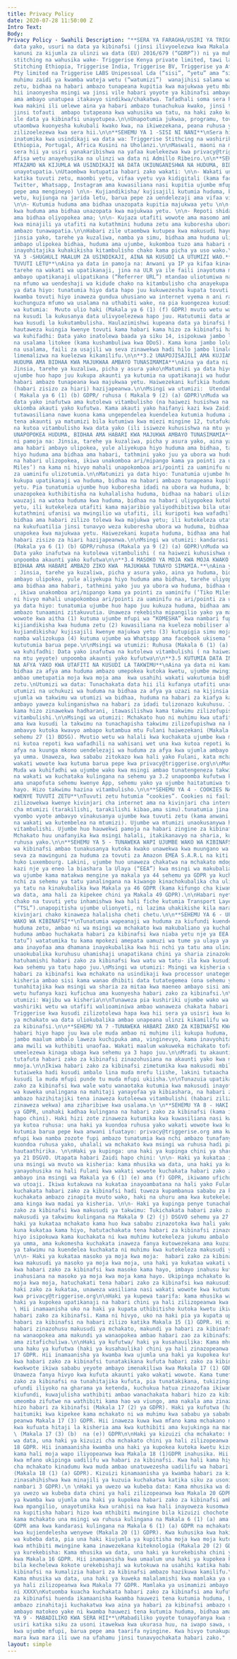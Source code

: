 ```yaml
---
title: Privacy Policy
date: 2020-07-28 11:50:00 Z
Intro Text: 
Body: 
Privacy Policy - Swahili Description: "**SERA YA FARAGHA/USIRI YA TRIGGERISE**\nKuhifadhi
  data yako, usuri na data ya kibinafsi (jinsi ilivyoelezwa kwa Makala ya 4(1) ya
  kanuni za kijumla za ulinzi wa data (EU) 2016/679 (“GDRP”)) ni ya muhimu kwa Triggerise
  stitching na wahusika wake- Triggerise Kenya private limited, tawi la Triggerise
  Stitching Ethiopia, Triggerise India, Triggerise BV, Triggerise ya Afrika Kusini
  Pty limited na Triggerise LABS Unipessoal Lda (“sisi”, “yetu” ama “sisi”). Ni ya
  muhimu zaidi ya kwamba wateja wetu (“watumizi”)  wanajihisi salama wakitumia huduma
  zetu, bidhaa na habari ambazo tunapeana kupitia kwa majukwaa yetu mbalimbali.\n\nSera
  hii inaonyesha msingi wa jinsi vile habari yoyote ya kibinafsi ambayo tunatoa kwako,
  ama ambayo unatupea itakavyo sindikwa/chakatwa. Tafadhali soma sera hii ya usiri
  kwa makini ili uelewe aina ya habari ambazo tunachukua kwako, jinsi tunavyozitumia,
  jinsi tofauti  ambapo tutapeana kwa wahusika wa tatu, na haki zako kulingana na
  ile data ya kibinafsi unayotupea.\n\nUnapotumia jukwaa, programu, tovuti zetu (“huduma”)
  utaombwa kuonyesha kukubali kwako kwa, na ikiwezekana, peana ruhusa yako kwa taratibu
  zilizoelezewa kwa sera hii.\n\n**SEHEMU YA 1 -SISI NI NANI**\nSera hii ya usiri
  inatumika kwa usindikaji wa data wa: Triggerise Stithcing na washiriki wake Kenya,
  Ethiopia, Portugal, Africa Kusini na Uholanzi.\n\nMaswali, maoni na maombi juu ya
  sera hii ya usiri yanakaribishwa na yafaa kuelekezwa kwa privacy@triggerise.org​.
  Afisa wetu anayehusika na ulinzi wa data ni Admillo Ribeiro.\n\n**SEHEMU YA 2 -
  MTAZAMO WA KIJUMLA WA USINDIKAJI WA DATA UKIUNGANISHWA NA HUDUMA, BIDHAA NA HABARI.**\nHabari
  unayotupatia.\nUtaombwa kutupatia habari zako wakati: \n\n- Wakati unajaza fomu
  katika tuvuti zetu, maombi yetu, vifaa vyetu vya kidigitali (kama facebook, Messenger,
  Twitter, Whatsapp, Instagram ama kuwasiliana nasi kupitia ujumbe mfupi, simu, barua
  pepe ama mengineyo) \n\n- Kujiandikisha/ kujisajili kutumia huduma, bidhaa ama ununuzi
  wetu, kujiunga na jarida letu, barua pepe za uendelezaji ama vifaa vingine vya masoko.
  \n\n- Kutumia huduma ama bidhaa unazopata kupitia majukwaa yetu \n\n- Kuweka kiwango
  kwa huduma ama bidhaa unazopata kwa majukwaa yetu. \n\n- Repoti shida kwa huduma
  ama bidhaa oliyopokea ama; \n\n- Kujaza utafiti wowote ama masomo ambayo tunatumia
  kwa minajili ya utafiti na kutathmini huduma zetu ama kuboresha ubora wa huduma
  ambazo tunawapatia.\n\nHabari zile utaombwa kutupea kwa makusudi hayo yanaweza kuwa
  jinsia yako, tarehe ya kuzaliwa, namba ya simu, bidhaa ama huduma ulizopokea, mahali
  ambapo ulipokea bidhaa, huduma ama ujumbe, kukomboa tuzo ama habari nyingine yoyote
  inayohitajika kuhakikisha kitambulisho chako kama picha ya uso wako.\n\n**SEHEMU
  YA 3 -SHUGHULI MAALUM ZA USINDIKAJI, AINA NA KUSUDI LA UTUMIZI WAO.** \n**3.1 UKITUMIA
  TUVUTI LETU**\nAina ya data in pamoja na: Anwani ya IP ya kifaa kinachotuma maombi,
  tarehe na wakati wa upatikanaji, jina na ULR ya ile faili inayotuma maombi, tovuti
  ambayo upatikanaji ulipatikana (“Referrer URL”) mtandao uliotumiwa na ikiwezekana,
  na mfumo wa uendeshaji wa kidude chako na kitambulisho cha anayekupa upatikanaji.\nMatumizi
  ya data hiyo: tunatumia hiyo data hapo juu kukuwezesha kupata tovuti yetu, kuhakikisha
  kwamba tovuti hiyo inaweza gundua uhusiano wa internet vyema n ani rahisi kutumia;
  kuchunguza mfumo wa usalama na uthabiti wake, na pia kuongezea kusudi la utawala.\n\nMsingi
  wa kutumia:  Mvuto ulio haki (Makala ya 6 (1) (f) GDPR) mvuto wetu wa haki unalingana
  na kusudi la kukusanya data ulivyoelezewa hapo juu. Hatutumii data ambayo inachukuliwa
  kwa kusudi la kukutambulisha. Haulazimishwi kupeana data ya binafsi hapo juu. Lakini,
  hautaweza kuingia kwenye tovuti kama habari kama hizo za kibinafsi hazitapeanwa.\n\nMuda
  wa kuhifadhi: Data yako inatolewa baada ya siku 14, isipokuwa jambo lolote linalohusika
  na usalama litokee (kama kushambuliwa kwa DDoS). Kama kuna jambo lolote linalohusika
  na usalama, faili za usajili wa seva zinawekwa hadi hilo jambo linalohusika na usalama
  limemalizwa na kuelezwa kikamilifu.\n\n**3.2 UNAPOJISAJILI AMA KUJIANDIKISHA KUPOKEA
  HUDUMA AMA BIDHAA KWA MAJUKWAA AMBAYO TUNASIMAMIA**\nAina ya data ni pamoja na:
  Jinsia, tarehe ya kuzaliwa, picha y asura yako\nMatumizi ya data hiyo: tunatumia
  ujumbe huo hapo juu kukupa akaunti ya kutumia na upatikanaji wa huduma, bidhaa na
  habari ambazo tunapeana kwa majukwaa yetu. Haiwezekani kufikia huduma zetu kama
  (habari zisizo za hiari) hazijapeanwa.\n\nMsingi wa utumizi:  Utendakazi wa kandarasi
  ( Makala ya 6 (1) (b) GDPR/ ruhusa ( Makala 9 (2) (a) GDPR)\nMuda wa kuhifadhi:
  data yako inafutwa ama kutolewa vitambulisho (na haiwezi husishwa na mtu fulani)
  ukiomba akauti yako kufutwa. Kama akauti yako haifanyi kazi kwa Zaidi ya miezi 12,
  tutawasiliana nawe kuona kama ungependelea kuendelea kutumia huduma zetu. Ukiacha
  tena akaunti ya matumizi bila kutumiwa kwa miezi mingine 12, tutafuka akauti yako
  na kutoa vitambulisho kwa data yako (ili isiweze kuhusishwa na mtu yeyote).\n\n**3.3
  UNAPOPOKEA HUDUMA, BIDHAA AMA HABARI KWA MAJUKWA AMBAYO TUNASIMAMIA**\nAina ya data
  ni pamoja na: Jinsia, tarehe ya kuzaliwa, picha y asura yako, aina ya huduma, bidhaa
  ama habari ambayo ulipokea, yule aliyekupa hiyo huduma ama bidhaa, tarehe uliyopokea
  hiyo huduma ama bidhaa ama habari, tathmini yako juu ya ubora wa huduma, bidhaa
  na habari ulizopokea, ikiwa unakomboa ari/mipango kama ya pointi za uaminifu (‘Tiko
  Miles’) na kama ni hivyo mahali unapokomboa ari/pointi za uaminifu na ari/pointi
  za uaminifu ulizotumia.\n\nMatumizi ya data hiyo: Tunatumia ujumbe huo hapo juu
  kukupa upatikanaji wa huduma, bidhaa na habari ambazo tunapeana kupitia majukwaa
  yetu. Pia tunatumia ujumbe huo kuboresha idadi na ubora wa huduma, bidhaa na habari
  unazopokea kuthibitisha na kuhalalisha huduma, bidhaa na habari ulizopokea, kurejeshea
  wauzaji na watoa huduma kwa huduma, bidhaa na habari uliyopokea kutoka kwa majukwaa
  yetu, ili kutekeleza utafiti kama majaribio yaliyodhibitiwa bila utaratibu maalum,
  kutathmini ufanisi wa mwingilio wa utafiti, ili kuripoti kwa wafadhili wa huduma,
  bidhaa ama habari zilizo tolewa kwa majukwa yetu; ili kutekeleza utafiti wa watumiaji
  na kukufuatilia jinsi tunavyo weza kuboresha ubora wa huduma, bidhaa na habari ambazo
  unapokea kwa majukwaa yetu. Haiwezekani kupata huduma, bidhaa ama habari zetu kama
  habari zisizo za hiari hazijapeanwa.\n\nMsingi wa utumizi: kandarasi ya utenda kazi
  (Makala ya 6 (1) (b) GDPR/ruhusa (Makala ya 9 (2) (a) GDPR)\nMuda wa kuhifadhi:
  Data yako inafutwa na kutolewa vitambulishi ( na haiwezi kuhusishwa na mtu yeyote)
  unpoomba akaunti yako kufutwa\n\n**3.4 MASOKO YA MOJA KWA MOJA KWAKO WA HUDUMA,
  BIDHAA AMA HABARI AMBAZO ZIKO KWA  MAJUKWAA TUNAYO SIMAMIA.**\nAina ya data ni kama:
  : Jinsia, tarehe ya kuzaliwa, picha y asura yako, aina ya huduma, bidhaa ama habari
  ambayo ulipokea, yule aliyekupa hiyo huduma ama bidhaa, tarehe uliyopokea hiyo huduma
  ama bidhaa ama habari, tathmini yako juu ya ubora wa huduma, bidhaa na habari ulizopokea,
  , ikiwa unakomboa ari/mipango kama ya pointi za uaminifu (‘Tiko Miles’) na kama
  ni hivyo mahali unapokomboa ari/pointi za uaminifu na ari/pointi za uaminifu ulizotumia.\n\nMatumizi
  ya data hiyo: tunatumia ujumbe huo hapo juu kukuza huduma, bidhaa ama kukupa habari
  ambazo tunaamini zitakuvutia. Unaweza rekebisha mipangilio yako ya masoko wakati
  wowote kwa aitha (1) kutuma ujumbe mfupi wa “KOMESHA” kwa nambari fupi uliyotumia
  kijiandikisha kwa huduma zetu (2) kuwasiliana na kueleza mobiliser aliyekusaidia
  kujiandikisha/ kujisajili kwenye majukwa yetu (3) kutupigia simu moja kwa moja kutumia
  namba walizokupa (4) kutuma ujumbe wa Whatsapp ama facebook ukisema “koma” ama (5)
  kututumia barua pepe.\n\nMsingi wa utumizi: Ruhusa (Makala 6 (1) (a) GDPR)\nMuda
  wa kuhifadhi: Data yako inafutwa na kutolewa vitambulishi ( na haiwezi kuhusishwa
  na mtu yeyote) unpoomba akaunti yako kufutwa\n\n**3.5 KUTUMIA DATA INAYOAMBATANA
  NA AFYA YAKO KWA UTAFITI NA KUSUDI LA TAKWIMU**\nAina ya data ni kama: rekodi za
  bidhaa za afya ama huduma ambazo umepokea kutoka kwetu, ujumbe mwingine wa kiafya
  ambao umetupatia moja kwa moja ama  kwa usahihi wakati wakutumia bidhaa ama huduma
  zetu.\nUtumizi wa data: Tunachakata data hii ili kufanya utafiti unaohusiana na
  utumizi na uchukuzi wa huduma na bidhaa za afya ya uzazi na kijinsia na kutayarisha
  ujumla wa takwimu wa utumizi wa bidhaa, huduma na habari za kiafya katika maeneo
  ambayo yaweza kulinganishwa na habari za idadi tulizonazo kukuhusu. Iwapo habari
  kama hizo zinawekwa hadharani, itawasilishwa kama takwimu zilizofupishwa na bila
  vitambulishi.\n\nMsingi wa utumizi: Mchakato huo ni muhimu kwa utafiti wa kisayansi
  ama kwa kusudi la takwimu na tunachapisha takwimu zilizofupishwa na kutolewa vitambulishi
  ambavyo kutoka kwavyo ambapo kutambua mtu Fulani haiwezekani (Makala 9 (2) (j) DSGVO;
  sehemu 27 (1) BDSG). Mvutio wetu wa halali kwa kuchakata ujumbe kwa makusudi hayo
  ni kutoa repoti kwa wafadhili na wahisani wet una kwa kutoa repoti kwa wizara za
  afya na kuunga mkono uendelezaji wa huduma za afya kwa ujumla ambayo pia ni maslahi
  ya umma. Unaweza, kwa sababu zitokazo kwa hali yako Fulani, kata mchakato kama huo
  wakati wowote kwa kutuma barua pepe kwa privacy@triggerise.org\n\nMuda wa kuhifadhi:
  Muda wa kuhifadhi wa ujumbe wako kwa msingi ambao tunatengeneza takwimu unalingana
  na wakati wa kuchataka kulingana na sehemu ya 3.2 unapoomba kufutwa kwa sehemu maalum
  ama unapofuta sehemu kwenye App, sehemu yako ya ujumbe haitatumiwa tena kwa makusudi
  hayo. Hizo takwimu hazina vitambulisho.\n\n**SEHEMU YA 4 - COOKIES NA KUFUATILIA
  KWENYE TUVUTI ZETU**\nTuvuti zetu hutumia “cookies”. Cookies ni faili za maandishi
  zilizowekwa kwenye kivinjari cha internet ama na kivinjari cha internet kwa kidude
  cha mtumizi (tarakilishi, tarakilishi kibao,ama simu).tunatumia jina “cookies” kurejelea
  vyombo vyote ambavyo vinakusanya ujumbe kwa tuvuti zetu (kama anwani ya IP, mahali
  na wakati wa kutembelea na mtumizi). Ujumbe wa mtumizi unaokusanywa hivi unatolewa
  vitambulishi. Ujumbe huo hauwekwi pamoja na habari zingine za kibinafsi za mtumizi.
  Mchakato huu unafanyika kwa msingi halali, itakikanavyo na sharia, kulingana na
  ruhusa yako.\n\n**SEHEMU YA 5 - TUNAWEKA WAPI UJUMBE WAKO WA KIBINAFSI**\nUjumbe
  wa kibinafsi ambao tunakusanya kutoka kwako unawekwa kwa muungano wa Ulaya kwa (Ulaya)
  seva za mawinguni za huduma za tovuti za Amazon EMEA S.A.R.L na kiti cha kibiashara
  huko Luxembourg. Lakini, ujumbe huo unaweza chakatwa na mchakato mdogo unaofanya
  kazi nje ya eneo la biashara la Ulaya (“EEA”) kwa msingi wa makubaliano ya mchakato
  wa ujumbe kama matakwa mengine ya makala ya 44 sehemu ya GDPR ya kuchakatwa kwa
  nchi za sehemu ya tatu yanalingana na kiwango kinachokubalika cha ulinzi kwa nchi
  ya tatu na kinakubalika kwa Makala ya 46 GDPR (kama kifungo cha kiwango cha ulinzi
  wa data, ama hali za kipekee chini ya Makala 49 GDPR).\n\nHabari nyeti kati ya kivinjari
  chako na tuvuti yetu inhamishwa kwa hali fiche kutumia Transport Layer Security
  (“TSL”).unapopitisha ujumbe ulionyeti, ni lazima uhakikishe kila mara ya kwamba
  kivinjari chako kinaweza halalisha cheti chetu.\n\n**SEHEMU YA 6 - UFICHUZI WA UJUMBE
  WAKO WA KIBINAFSI**\nTunatumia wapeanaji wa huduma za kiufundi kuendesha na kudumisha
  huduma zetu, ambao ni wa msingi wa mchakato kwa makubaliano ya kuchakata data. Wapeanaji
  huduma ambao huchakata habari za kibinafsi kwa niaba yetu nje ya EEA (ama “chi za
  tatu”) watatumika tu kama mpokezi amepata uamuzi wa tume ya ulaya ya kukubalika
  ama inayofaa ama dhamana inayokubalika kwa hii nchi ya tatu ama ulinzi mwingine
  unaokubalika kuruhusu uhamishaji unapatikana chini ya sharia zinazokubalika. Kuongezea,
  hatuhamishi habari zako za kibinafsi kwa watu wa tatu- ila kwa kusudi yaliyotajwa
  kwa sehemu ya tatu hapo juu.\nMsingi wa utumizi: Msingi wa kisheria wa kuhamisha
  habari za kibinafsi kwa mchakato na usindikaji kwa processor unategemea msingi wa
  kisheria ambao sisi kama wanao dhibiti data tutategemea (ona sehemu ya 3 hapo juu)\n\nKama
  tunahitajika kwa msingi wa sharia za mitaa kwa maeneo ambayo sisi ama washiriki
  wetu hufanya kazi kufichua ama kuonyesha habari zako za kibinafsi.\n\nMsingi wa
  utumizi: Wajibu wa kisheria\n\nTunaweza pia kushiriki ujumbe wako wa kibinafsi na
  washiriki wetu wa utafifi walioaminiwa ambao wanaweza chakata habari kwa niaba ya
  Triggerise kwa kusudi zilizotolewa hapa kwa hii sera ya usisri kwa kufuata makubaliano
  ya mchakato wa data uliokubalika ambao unapeana ulinzi kikamilifu wa habari zako
  za kibinafsi.\n\n**SEHEMU YA 7 -TUNAWEKA HABARI ZAKO ZA KIBINAFSI KWA MUDA GANI**\nTutaweka
  habari hiyo hapo juu kwa ule muda ambao ni muhimu ili kukupa huduma, kushughulikia
  jambo maalum ambalo laweza kuchipuka ama, vinginevyo, kama inavyohitajika kisheria
  ama mwili wa kuthibiti unaofaa. Wakati maalum wakuweka michakato tofauti mtawalia
  umeelezewa kinaga ubaga kwa sehemu ya 3 hapo juu.\n\nMradi tu akaunti yako ikikomeshwa,
  tutafuta habari zako za kibinafsi zinazohusiana na akaunti yako kwa muda wa mwezi
  mmoja.\n\nIkiwa habari zako za kibinafsi zimetumika kwa makusudi mbili tofauti,
  tutaiweka hadi kusudi ambalo lina muda mrefu liishe, lakini tutaacha kutumia kwa
  kusudi la muda mfupi punde tu muda mfupi ukiisha.\n\nTunazuia upatikanaji wa habari
  zako za kibinafsi kwa wale watu wanaotaka kutumia kwa makusudi inayofaa. Muda wetu
  wa kuweka unalingana na mahitaji yanayofaa ya kibiashara, na habari zako za kibinafsi
  ambazo hazihitajiki tena inaweza kutoleewa vitambulishi (habari zilizo tolewa vitambulishi
  zinaweza wekwa) ama ziharibiwe kwa usalama.\n \n**SEHEMU YA 8 - HAKI ZAKO**\nChini
  ya GDPR, unahaki kadhaa kulingana na habari zako za kibinafsi (kama ilivyotajwa
  hapo chini). Haki hizi zote zinaweza kutumika kwa kuwasiliana nasi kwa privacy@triggerise.org.\n\nHaki
  ya kutoa ruhusa: una haki ya kuondoa ruhusa yako wakati wowote kwa kuwasiliana nasi
  kutumia barua pepe kwa anwani ifuatayo: privacy@triggerise.org ama kwa kutuma ujumbe
  mfupi kwa namba zozote fupi ambazo tunatumia kwa nchi ambazo tunafanya kazi. Kwa
  kuondoa ruhusa yako, uhalali wa mchakato kwa msingi wa ruhusa hadi pale ambapo unatoka
  hautaathirika. \n\nHaki ya kupinga: una haki ya kupinga chini ya sharia za Makala
  ya 21 DSGVO. Utapata habari Zaidi hapo chini: \n\n- Haki ya kukataa iwapo mchakato
  una msingi wa mvuto wa kisheria: kama mhusika wa data, una haki ya kupinga kwa madai
  yanayohusika na hali Fulani kwa wakati wowote kuchakata habari zako za kibinafsi
  ambayo ina msingi wa Makala ya 6 (1) (e) ama (f) GDPR, ikiwamo ufichuzi kwa msingi
  wa utoaji. Ikiwa kutakuwa na kukataa inayoambatana na hali yako Fulani, hatuwezi
  kuchakata habari zako za kibinafsi hadi tuweza kupambanua sababu za kisheria za
  kuchakata ambazo zinapita mvuto wako, haki na uhuru ama kwa kutekeleza, kufanya
  ama kinga kwa madai ya kisheria. \n\n- Haki ya kupinga penye tunachakata habari
  zako za kibinafsi kwa makusudi ya takwimu: Tukichakata habari zako za binafsi kwa
  makusudi ya takwimu kulingana na Makala 9 (2) (j) DSGVO sehemu ya 27 (1) BDSG, una
  haki ya kukataa mchakato kama huo kwa sababu zinazotoka kwa hali yako Fulani. Ikiwa
  kuna kukataa kama hiyo, hatutachakata tena habari za kibinafsi zinazohusika na kusudi
  hiyo isipokuwa kama kuchakata ni kwa muhimu kutekeleza jukumu ambalo lina maslahi
  ya umma, ama kukomesha kuchakata inaweza fanya kutowezekana ama kuzuia kupata makusudi
  ya takwimu na kuendelea kuchakata ni muhimu kwa kutekeleza makusudi ya takwimu.
  \n\n- Haki ya kukataa masoko ya moja kwa moja:  habari zako za kibinafsi zikichakatwa
  kwa makusudi ya masoko ya moja kwa moja, una haki ya kukataa wakati wowote kuchakatwa
  kwa habari zako za kibinafsi kwa masoko kama hayo, imbayo inahusu kuficha hadi ambapo
  inahusiana na masoko ya moja kwa moja kama hayo. Ukipinga mchakato kwa masoko ya
  moja kwa moja, hatuchakati tena habari zako za kibinafsi kwa makusudi haya.\nKutumia
  haki zako za kukataa, unaweza wasiliana nasi wakati wowote kwa kutuma barua pepe
  kwa privacy@triggerise.org\n\nHaki ya kupewa taarifa: kama mhusika wa habari, una
  haki ya kupokea upatikanaji na habari chini ya hali zilizopeanwa kwa Makala 15 GDPR.
  \ Hii inamaanisha uko na haki ya kupata uthibitisho kutoka kwetu ikiwa tunachakata
  habari zako za kibinafsi. Kama ni hivyo, uko na haki pia ya kupata upatikanaji kwa
  habari za kibinafsi na habari zilizo katika Makala 15 (1) GDPR. Hi ni pamoja na
  habari zinazohusu makusudi ya mchakato, makundi ya habari za kibinafsi ambazo zinachakatwa
  na wanaopokea ama makundi ya wanaopokea ambao habari zao za kibinafsi zimefichuliwa
  ama zitafichuliwa.\n\nHaki ya kufutwa/ haki ya kusahauilika: Kama mhusika wa data,
  una haku ya kufutwa (haki ya kusahaulika) chini ya hali zinazopeanwa kwa Makala
  17 GDPR. Hii inamaanisha ya kwamba kwa ujumla una haki ya kupokea kutoka kwetu kufutwa
  kwa habari zako za kibinafsi tunatakikana kufuta habari zako za kibinafsi bila kuchelewa
  kwokwote ikiwa sababu yeyote ambayo imenakiliwa kwa Makala 17 (1) GDPR inahusika.
  Unaweza fanya hivyo kwa kufuta akaunti yako wakati wowote. Kama tumefichua habari
  zako za kibinafsi na tunahitajika kufuta, pia tunatakikana, tukizingatia hali ya
  ufundi iliyoko na gharama ya ketenda, kuchukua hatua zinazofaa ikiwamo hatua za
  kiufundi, kuwajulisha wathibiti ambao wanachakata habari hizo za kibinafsi ambazo
  umeomba zifutwe na wathibiti kama hao wa viungo, ama nakala ama zinazofanana na
  hizo habari za kibinafsi (Makala 17 (2) ya GDPR). Haki ya kufutwa (haki ya kusahaulika)
  haitumiki kwa kipekee kama mchakato ni wa muhimu kwa sababu ya sababu moja wapozilizo
  peanwa Makala 17 (3) GDPR. Hii inaweza kuwa kwa mfano kama mchakano ni wa muhimu
  kwa kufuata hitaji la kisheria ama kwa kuthibiti ama kujukinga na madai ya sharia
  \ (Makala 17 (3) (b)  na (e)) GDPR\n\nHaki ya kizuizi cha mchakato: Kama mhusika
  wa data, una haki ya kizuizi cha mchakato chini ya hali zilizopeanwa kwa Makala
  18 GDPR. Hii inamaanisha kwamba una haki ya kupokea kutoka kwetu kizuizi cha mchakato
  kama hali moja wapo iliyopeanwa kwa Makala 18 (1)GDPR inahusika. Hii inaweza kuwa
  kwa mfano ukipinga uadilifu wa habari za kibinafsi. Kwa hali kama hiyo, kizuizi
  cha mchakato kinadumu kwa muda ambao unatuwezesha uadilifu wa habari za kibinafsi
  (Makala 18 (1) (a) GDPR). Kizuizi kinamaanisha ya kwamba habari za kibinafsi zilizowekwa
  zinasahihishwa kwa minajili ya kuzuia kuchakatwa katika siku za usoni (Makala 4
  nambari 3 GDPR).\n \nHaki ya uwezo wa kubeba data: Kama mhusika wa data, una haki
  ya uwezo wa kubeba data chini ya hali zilizopeanwa kwa Makala 20 GDPR. Hii inamaanisha
  ya kwamba kwa ujumla una haki ya kupokea habari zako za kibinafsi ambazo ulitupa
  kwa mpangilio, unayotumika kwa urahisi na kwa hali inayoweza kusomwa na mashine
  na kupitisha habari hizo kwa mthibiti mwingine bila kizuizi chochote kutoka kwetu
  kama mchakato una msingi wa ruhusa kulingana na Makala 6 (1) (a) ama Makala 9 (2)
  GDPR ama kwa kandarasi kulingana na Makala 6 (1) (a) GDPR na mchakato unafanywa
  kwa kujiendelesha wenyewe (Makala 20 (1) GDPR). Kwa kuhusika kwa haki yako ya uwezo
  wa kubeba data, pia una haki kiujumla ya kupitisha moja kwa moja kutoka kwetu hadi
  kwa mthibiti mwingine kama inawezekana kiteknologia (Makala 20 (2) GDPR).\n\nHaki
  ya kurekebisha: Kama mhusika wa data, una haki ya kurekebisha chini ya hali zilizopeanwa
  kwa Makala 16 GDPR. Hii inamaanisha kwa umaalum una haki ya kupokea kutoka kwetu
  bila kechelewa kokote urekebishaji wa kutokuwa na usahihi katika habari zako za
  kibinafsi na kumalizia habari za kibinafsi ambazo hazikuwa kamilifu.\nHaki ya kulalamika:
  Kama mhusika wa data, una haki ya kuweka malalamishi kwa mamlaka ya usimamizi chini
  ya hali zilizopeanwa kwa Makala 77 GDPR. Mamlaka ya usimamizi ambayo inatusimamia
  ni XXXX\nKutuomba kuacha kuchakata habari zako za kibinafsi ama kufuta habari zako
  za kibinafsi huenda ikamaanisha kwamba hauwezi tena kutumia huduma, bidhaa ama habari
  ambazo zinahitaji kuchakatwa kwa aina ya habari za kibinafsi ambazo umetuomba kufuta,
  ambayo matokeo yake ni kwamba hauwezi tena kutumia huduma, bidhaa ama habari.\n\n**SEHEMU
  YA 9 - MABADILIKO KWA SERA HII**\nMabadiliko yoyote tunayofanya kwa sera yetu ya
  usiri katika siku za usoni itawekwa kwa ukurasa huu, na iwapo sawa, utajulishwa
  kwa ujumbe mfupi, barua pepe ama taarifa nyingine. Kwa hivyo tunakupa moyo uipitie
  mara kwa mara ili uwe na ufahamu jinsi tunavyochakata habari zako."
layout: simple
---
```


